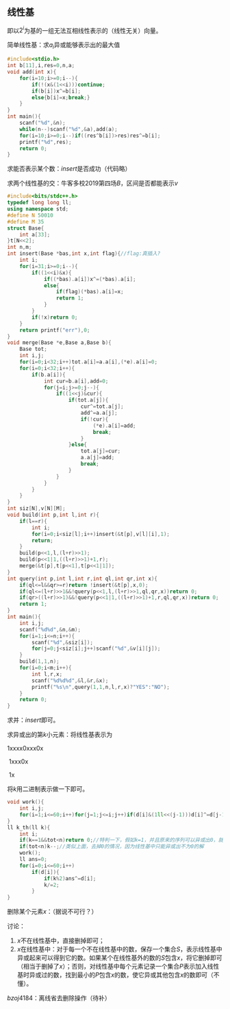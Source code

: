 ## 线性基

即以$2^i$为基的一组无法互相线性表示的（线性无关）向量。

简单线性基：求$a_i$异或能够表示出的最大值

```c
#include<stdio.h>
int b[11],i,res=0,n,a;
void add(int x){
	for(i=10;i>=0;i--){
		if(!(x&(1<<i)))continue;
		if(b[i])x^=b[i];
		else{b[i]=x;break;}
	}
}
int main(){
	scanf("%d",&n);
	while(n--)scanf("%d",&a),add(a);
	for(i=10;i>=0;i--)if((res^b[i])>res)res^=b[i];
	printf("%d",res);
	return 0;
}
```

求能否表示某个数：$insert$是否成功（代码略）

求两个线性基的交：牛客多校$2019$第四场$B$，区间是否都能表示$v$

```cpp
#include<bits/stdc++.h>
typedef long long ll;
using namespace std;
#define N 50010
#define M 35
struct Base{
	int a[33];
}t[N<<2];
int n,m;
int insert(Base *bas,int x,int flag){//flag:真插入?
	int i;
	for(i=31;i>=0;i--){
		if((1<<i)&x){
			if((*bas).a[i])x^=(*bas).a[i];
			else{
				if(flag)(*bas).a[i]=x;
				return 1;
			}
		}
		if(!x)return 0;
	}
	return printf("err"),0;
}
void merge(Base *e,Base a,Base b){
	Base tot;
	int i,j;
	for(i=0;i<32;i++)tot.a[i]=a.a[i],(*e).a[i]=0;
	for(i=0;i<32;i++){
		if(b.a[i]){
			int cur=b.a[i],add=0;
			for(j=i;j>=0;j--){
				if((1<<j)&cur){
					if(tot.a[j]){
						cur^=tot.a[j];
						add^=a.a[j];
						if(!cur){
							(*e).a[i]=add;
							break;
						}
					}else{
						tot.a[j]=cur;
						a.a[j]=add;
						break;
					}
				}
			}
		}
	}
}
int siz[N],v[N][M];
void build(int p,int l,int r){
	if(l==r){
		int i;
		for(i=0;i<siz[l];i++)insert(&t[p],v[l][i],1);
		return;
	}
	build(p<<1,l,(l+r)>>1);
	build(p<<1|1,((l+r)>>1)+1,r);
	merge(&t[p],t[p<<1],t[p<<1|1]);
}
int query(int p,int l,int r,int ql,int qr,int x){
	if(ql<=l&&qr>=r)return !insert(&t[p],x,0);
	if(ql<=(l+r)>>1&&!query(p<<1,l,(l+r)>>1,ql,qr,x))return 0;
	if(qr>((l+r)>>1)&&!query(p<<1|1,((l+r)>>1)+1,r,ql,qr,x))return 0;
	return 1;
}
int main(){
	int i,j;
	scanf("%d%d",&n,&m);
	for(i=1;i<=n;i++){
		scanf("%d",&siz[i]);
		for(j=0;j<siz[i];j++)scanf("%d",&v[i][j]);
	}
	build(1,1,n);
	for(i=0;i<m;i++){
		int l,r,x;
		scanf("%d%d%d",&l,&r,&x);
		printf("%s\n",query(1,1,n,l,r,x)?"YES":"NO");
	}
	return 0;
}
```

求并：$insert$即可。

求异或出的第$k$小元素：将线性基表示为

1xxxx0xxx0x

​          1xxx0x

​                  1x

将$k$用二进制表示做一下即可。

```cpp
void work(){
    int i,j;
	for(i=1;i<=60;i++)for(j=1;j<=i;j++)if(d[i]&(1ll<<(j-1)))d[i]^=d[j-1];
}
ll k_th(ll k){
    int i;
	if(k==1&&tot<n)return 0;//特判一下，假如k=1，并且原来的序列可以异或出0，就要返回0，tot表示线性基中的元素个数，n表示序列长度
	if(tot<n)k--;//类似上面，去掉0的情况，因为线性基中只能异或出不为0的解
	work();
	ll ans=0;
	for(i=0;i<=60;i++)
		if(d[i]){
			if(k%2)ans^=d[i];
			k/=2;
		}
}
```

删除某个元素$x$：（据说不可行？）

讨论：

1. $x$不在线性基中，直接删掉即可；
2. $x$在线性基中：对于每一个不在线性基中的数，保存一个集合$S$，表示线性基中异或起来可以得到它的数。如果某个在线性基外的数的$S$包含$x$，将它删掉即可（相当于删掉了$x$）；否则，对线性基中每个元素记录一个集合$P$表示加入线性基时异或过的数，找到最小的$P$包含$x$的数，使它异或其他包含$x$的数即可（不懂）。

$bzoj4184$：离线省去删除操作（待补）